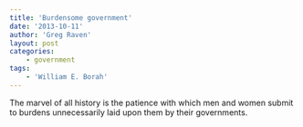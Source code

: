 ```yaml
---
title: 'Burdensome government'
date: '2013-10-11'
author: 'Greg Raven'
layout: post
categories:
    - government
tags:
    - 'William E. Borah'
---
```


The marvel of all history is the patience with which men and women submit to burdens unnecessarily laid upon them by their governments.